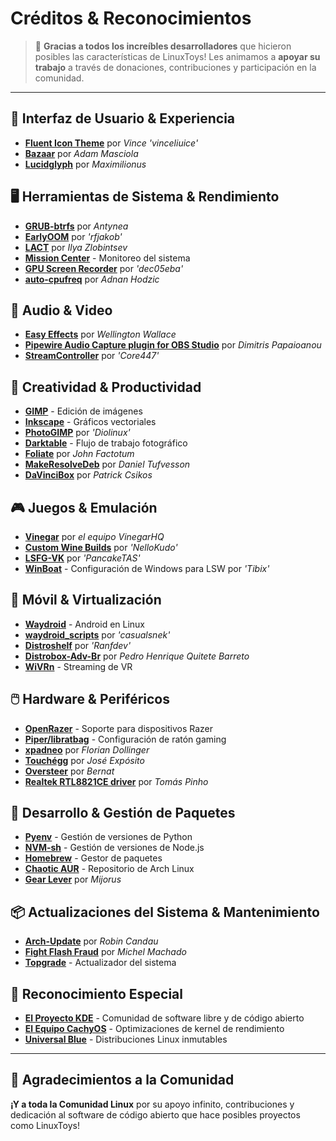 # Créditos & Reconocimientos

> 💙 **Gracias a todos los increíbles desarrolladores** que hicieron posibles las características de LinuxToys! Les animamos a **apoyar su trabajo** a través de donaciones, contribuciones y participación en la comunidad.

---

## 🎨 Interfaz de Usuario & Experiencia

- **[Fluent Icon Theme](https://github.com/vinceliuice/Fluent-icon-theme)** por *Vince 'vinceliuice'*
- **[Bazaar](https://github.com/kolunmi/bazaar)** por *Adam Masciola*
- **[Lucidglyph](https://github.com/maximilionus/lucidglyph/tree/v0.11.0)** por *Maximilionus*

## 🖥️ Herramientas de Sistema & Rendimiento

- **[GRUB-btrfs](https://github.com/Antynea/grub-btrfs)** por *Antynea*
- **[EarlyOOM](https://github.com/rfjakob/earlyoom)** por *'rfjakob'*
- **[LACT](https://github.com/ilya-zlobintsev/LACT)** por *Ilya Zlobintsev*
- **[Mission Center](https://missioncenter.io)** - Monitoreo del sistema
- **[GPU Screen Recorder](https://git.dec05eba.com/?p=about)** por *'dec05eba'*
- **[auto-cpufreq](https://github.com/AdnanHodzic/auto-cpufreq)** por *Adnan Hodzic*

## 🎵 Audio & Video

- **[Easy Effects](https://github.com/wwmm/easyeffects)** por *Wellington Wallace*
- **[Pipewire Audio Capture plugin for OBS Studio](https://github.com/dimtpap/obs-pipewire-audio-capture)** por *Dimitris Papaioanou*
- **[StreamController](https://github.com/StreamController/StreamController)** por *'Core447'*

## 🎨 Creatividad & Productividad

- **[GIMP](https://www.gimp.org)** - Edición de imágenes
- **[Inkscape](https://inkscape.org)** - Gráficos vectoriales
- **[PhotoGIMP](https://github.com/Diolinux/PhotoGIMP)** por *'Diolinux'*
- **[Darktable](https://www.darktable.org)** - Flujo de trabajo fotográfico
- **[Foliate](https://johnfactotum.github.io/foliate)** por *John Factotum*
- **[MakeResolveDeb](https://www.danieltufvesson.com/makeresolvedeb)** por *Daniel Tufvesson*
- **[DaVinciBox](https://github.com/zelikos/davincibox)** por *Patrick Csikos*

## 🎮 Juegos & Emulación

- **[Vinegar](https://vinegarhq.org/Home/index.html)** por *el equipo VinegarHQ*
- **[Custom Wine Builds](https://github.com/NelloKudo/WineBuilder)** por *'NelloKudo'*
- **[LSFG-VK](https://github.com/PancakeTAS/lsfg-vk)** por *'PancakeTAS'*
- **[WinBoat](https://github.com/TibixDev/winboat)** - Configuración de Windows para LSW por *'Tibix'*

## 📱 Móvil & Virtualización

- **[Waydroid](https://waydro.id/)** - Android en Linux
- **[waydroid_scripts](https://github.com/casualsnek/waydroid_script)** por *'casualsnek'*
- **[Distroshelf](https://github.com/ranfdev/DistroShelf)** por *'Ranfdev'*
- **[Distrobox-Adv-Br](https://github.com/pedrohqb/distrobox-adv-br)** por *Pedro Henrique Quitete Barreto*
- **[WiVRn](https://github.com/WiVRn)** - Streaming de VR

## 🖱️ Hardware & Periféricos

- **[OpenRazer](https://openrazer.github.io)** - Soporte para dispositivos Razer
- **[Piper/libratbag](https://github.com/libratbag/piper)** - Configuración de ratón gaming
- **[xpadneo](https://github.com/atar-axis/xpadneo)** por *Florian Dollinger*
- **[Touchégg](https://github.com/JoseExposito/touchegg)** por *José Expósito*
- **[Oversteer](https://github.com/berarma/oversteer)** por *Bernat*
- **[Realtek RTL8821CE driver](https://github.com/tomaspinho/rtl8821ce)** por *Tomás Pinho*

## 🔧 Desarrollo & Gestión de Paquetes

- **[Pyenv](https://github.com/pyenv)** - Gestión de versiones de Python
- **[NVM-sh](https://github.com/nvm-sh)** - Gestión de versiones de Node.js
- **[Homebrew](https://brew.sh/)** - Gestor de paquetes
- **[Chaotic AUR](https://aur.chaotic.cx/)** - Repositorio de Arch Linux
- **[Gear Lever](https://github.com/mijorus/gearlever)** por *Mijorus*

## 📦 Actualizaciones del Sistema & Mantenimiento

- **[Arch-Update](https://github.com/Antiz96/arch-update)** por *Robin Candau*
- **[Fight Flash Fraud](https://github.com/AltraMayor/f3)** por *Michel Machado*
- **[Topgrade](https://github.com/topgrade-rs/topgrade)** - Actualizador del sistema

## 🌟 Reconocimiento Especial

- **[El Proyecto KDE](https://kde.org)** - Comunidad de software libre y de código abierto
- **[El Equipo CachyOS](https://github.com/CachyOS/linux-cachyos)** - Optimizaciones de kernel de rendimiento
- **[Universal Blue](https://universal-blue.org)** - Distribuciones Linux inmutables

---

## 🙏 Agradecimientos a la Comunidad

**¡Y a toda la Comunidad Linux** por su apoyo infinito, contribuciones y dedicación al software de código abierto que hace posibles proyectos como LinuxToys!